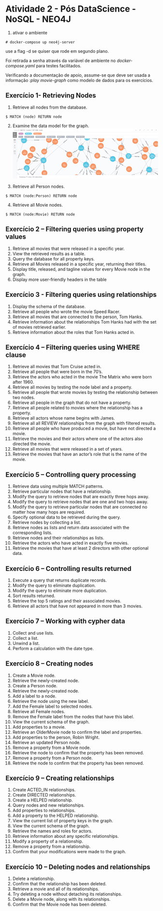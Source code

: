 # Atividade 2 - Pós DataScience - NoSQL - NEO4J

1. ativar o ambiente
```
# docker-compose up neo4j-server
```

use a flag -d se quiser que rode em segundo plano.

Foi retirada a senha através da variável de ambiente no _docker-compose.yaml_ para testes facilitados.

Verificando a documentação de apoio, assume-se que deve ser usada a informação _:play movie-graph_ como modelo de dados para os exercícios.


## Exercício 1- Retrieving Nodes 

1. Retrieve all nodes from the database.
```
$ MATCH (node) RETURN node
```

2. Examine the data model for the graph.
![todos os nós](images/all_nodes.PNG)

3. Retrieve all Person nodes.
```
$ MATCH (node:Person) RETURN node
```

4. Retrieve all Movie nodes. 
```
$ MATCH (node:Movie) RETURN node
```


## Exercício 2 – Filtering queries using property values 

1. Retrieve all movies that were released in a specific year.
2. View the retrieved results as a table.
3. Query the database for all property keys.
4. Retrieve all Movies released in a specific year, returning their titles.
5. Display title, released, and tagline values for every Movie node in the graph.
6. Display more user-friendly headers in the table


## Exercício 3 - Filtering queries using relationships 

1. Display the schema of the database.
2. Retrieve all people who wrote the movie Speed Racer.
3. Retrieve all movies that are connected to the person, Tom Hanks.
4. Retrieve information about the relationships Tom Hanks had with the set of movies retrieved earlier.
5. Retrieve information about the roles that Tom Hanks acted in. 


## Exercício 4 – Filtering queries using WHERE clause 

1. Retrieve all movies that Tom Cruise acted in. 
2. Retrieve all people that were born in the 70’s. 
3. Retrieve the actors who acted in the movie The Matrix who were born after 1960. 
4. Retrieve all movies by testing the node label and a property. 
5. Retrieve all people that wrote movies by testing the relationship between two nodes. 
6. Retrieve all people in the graph that do not have a property. 
7. Retrieve all people related to movies where the relationship has a property. 
8. Retrieve all actors whose name begins with James. 
9. Retrieve all all REVIEW relationships from the graph with filtered results. 
10. Retrieve all people who have produced a movie, but have not directed a movie. 
11. Retrieve the movies and their actors where one of the actors also directed the movie. 
12. Retrieve all movies that were released in a set of years. 
13. Retrieve the movies that have an actor’s role that is the name of the movie. 


## Exercício 5 – Controlling query processing 

1. Retrieve data using multiple MATCH patterns. 
2. Retrieve particular nodes that have a relationship. 
3. Modify the query to retrieve nodes that are exactly three hops away. 
4. Modify the query to retrieve nodes that are one and two hops away. 
5. Modify the query to retrieve particular nodes that are connected no matter how many hops are required. 
6. Specify optional data to be retrieved during the query. 
7. Retrieve nodes by collecting a list. 
9. Retrieve nodes as lists and return data associated with the corresponding lists.
10. Retrieve nodes and their relationships as lists. 
11. Retrieve the actors who have acted in exactly five movies. 
12. Retrieve the movies that have at least 2 directors with other optional data. 

## Exercício 6 – Controlling results returned 

1. Execute a query that returns duplicate records. 
2. Modify the query to eliminate duplication. 
3. Modify the query to eliminate more duplication. 
4. Sort results returned. 
5. Retrieve the top 5 ratings and their associated movies. 
6. Retrieve all actors that have not appeared in more than 3 movies. 


## Exercício 7 – Working with cypher data  

1. Collect and use lists. 
2. Collect a list. 
3. Unwind a list. 
4. Perform a calculation with the date type. 


## Exercício 8 – Creating nodes 

1. Create a Movie node. 
2. Retrieve the newly-created node. 
3. Create a Person node. 
4. Retrieve the newly-created node. 
5. Add a label to a node. 
6. Retrieve the node using the new label. 
7. Add the Female label to selected nodes. 
8. Retrieve all Female nodes. 
9. Remove the Female label from the nodes that have this label. 
10. View the current schema of the graph. 
11. Add properties to a movie. 
12. Retrieve an OlderMovie node to confirm the label and properties. 
13. Add properties to the person, Robin Wright. 
14. Retrieve an updated Person node. 
15. Remove a property from a Movie node. 
16. Retrieve the node to confirm that the property has been removed. 
17. Remove a property from a Person node. 
18. Retrieve the node to confirm that the property has been removed. 


## Exercício 9 – Creating relationships  

1. Create ACTED_IN relationships.
2. Create DIRECTED relationships. 
3. Create a HELPED relationship. 
4. Query nodes and new relationships. 
5. Add properties to relationships. 
6. Add a property to the HELPED relationship. 
7. View the current list of property keys in the graph. 
8. View the current schema of the graph. 
9. Retrieve the names and roles for actors. 
10. Retrieve information about any specific relationships.
11. Modify a property of a relationship. 
12. Remove a property from a relationship. 
13. Confirm that your modifications were made to the graph. 


## Exercício 10 – Deleting nodes and relationships  

1. Delete a relationship. 
2. Confirm that the relationship has been deleted.
3. Retrieve a movie and all of its relationships. 
4. Try deleting a node without detaching its relationships. 
5. Delete a Movie node, along with its relationships. 
6. Confirm that the Movie node has been deleted. 
